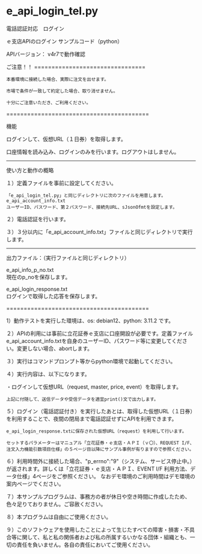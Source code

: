 # e_api_login_tel.py
電話認証対応　ログイン

ｅ支店APIのログイン サンプルコード（python）

APIバージョン： v4r7で動作確認

ご注意！！ ================================

	本番環境に接続した場合、実際に注文を出せます。

	市場で条件が一致して約定した場合、取り消せません。

	十分にご注意いただき、ご利用ください。

=========================================

機能

ログインして、仮想URL（１日券）を取得します。


口座情報を読み込み、ログインのみを行います。ログアウトはしません。

-----------------------------------------

使い方と動作の概略

１）定義ファイルを事前に設定してください。

 	「e_api_login_tel.py」と同じディレクトリに次のファイルを用意します。
  	e_api_account_info.txt
	ユーザーID、パスワード、第２パスワード、接続先URL、sJsonOfmtを設定します。

２）電話認証を行います。

３）３分以内に「e_api_account_info.txt」ファイルと同じディレクトリで実行します。

-----------------------------------------

出力ファイル：（実行ファイルと同じディレクトリ）

e_api_info_p_no.txt  
  現在のp_noを保存します。

e_api_login_response.txt  
  ログインで取得した応答を保存します。
	
=========================================

1）動作テストを実行した環境は、os: debian12、python: 3.11.2 です。

２）APIの利用には事前に立花証券ｅ支店に口座開設が必要です。定義ファイルe_api_account_info.txtを自身のユーザーID、パスワード等に変更してください。変更しない場合、abortします。

３）実行はコマンドプロンプト等からpython環境で起動してください。

４）実行内容は、以下になります。

・ログインして仮想URL（request, master, price, event）を取得します。

	上記に付随して、送信データや受信データを適宜print()文で出力します。

５）ログイン（電話認証付き）を実行したあとは、取得した仮想URL（１日券）を利用することで、夜間の閉局まで電話認証せずにAPIを利用できます。

	e_api_login_response.txtに保存された仮想URL（request）を利用して行います。

	セットするパラメーターはマニュアル「立花証券・ｅ支店・ＡＰＩ（ｖ〇）、REQUEST I/F、注文入力機能引数項目仕様」の５ページ目以降にサンプル事例が有りますので参照ください。

６）利用時間外に接続した場合、"p_errno":"9"（システム、サービス停止中。）が返されます。詳しくは「立花証券・ｅ支店・ＡＰＩ、EVENT I/F 利用方法、データ仕様」4ページをご参照ください。
なおデモ環境のご利用時間はデモ環境の案内ページでください。

７）本サンプルプログラムは、事務方の者が休日や空き時間に作成したため、色々足りておりません。ご容赦ください。

８）本プログラムは自由にご使用ください。

９）このソフトウェアを使用したことによって生じたすべての障害・損害・不具合等に関して、私と私の関係者および私の所属するいかなる団体・組織とも、一切の責任を負いません。各自の責任においてご使用ください。
 
